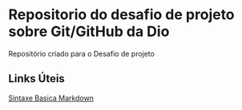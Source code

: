 # Repositorio do desafio de projeto sobre Git/GitHub da Dio
Repositório criado para o Desafio de projeto

## Links Úteis
[Sintaxe Basica Markdown](https://www.markdownguide.org/basic-syntax/)
